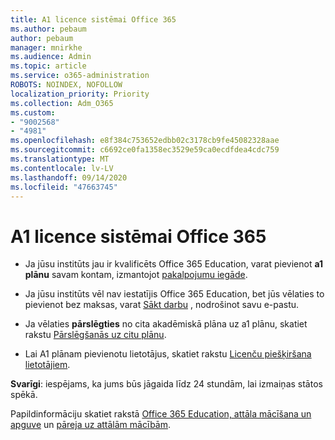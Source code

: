 ```yaml
---
title: A1 licence sistēmai Office 365
ms.author: pebaum
author: pebaum
manager: mnirkhe
ms.audience: Admin
ms.topic: article
ms.service: o365-administration
ROBOTS: NOINDEX, NOFOLLOW
localization_priority: Priority
ms.collection: Adm_O365
ms.custom:
- "9002568"
- "4981"
ms.openlocfilehash: e8f384c753652edbb02c3178cb9fe45082328aae
ms.sourcegitcommit: c6692ce0fa1358ec3529e59ca0ecdfdea4cdc759
ms.translationtype: MT
ms.contentlocale: lv-LV
ms.lasthandoff: 09/14/2020
ms.locfileid: "47663745"
---
```

# <a name="a1-license-for-office-365"></a>A1 licence sistēmai Office 365

- Ja jūsu institūts jau ir kvalificēts Office 365 Education, varat pievienot **a1 plānu** savam kontam, izmantojot [pakalpojumu iegāde](https://docs.microsoft.com/microsoft-365/commerce/buy-another-subscription#buy-another-subscription).

- Ja jūsu institūts vēl nav iestatījis Office 365 Education, bet jūs vēlaties to pievienot bez maksas, varat [Sākt darbu](https://www.microsoft.com/education/products/office) , nodrošinot savu e-pastu.

- Ja vēlaties **pārslēgties** no cita akadēmiskā plāna uz a1 plānu, skatiet rakstu [Pārslēgšanās uz citu plānu](https://docs.microsoft.com/microsoft-365/commerce/subscriptions/switch-plans-manually).

- Lai A1 plānam pievienotu lietotājus, skatiet rakstu [Licenču piešķiršana lietotājiem](https://docs.microsoft.com/microsoft-365/admin/manage/assign-licenses-to-users).

**Svarīgi**: iespējams, ka jums būs jāgaida līdz 24 stundām, lai izmaiņas stātos spēkā.

Papildinformāciju skatiet rakstā [Office 365 Education, attāla mācīšana un apguve](https://support.office.com/article/remote-teaching-and-learning-in-office-365-education-f651ccae-7b65-478b-8366-51bb884025c4) un [pāreja uz attālām mācībām](https://www.microsoft.com/education/remote-learning).
